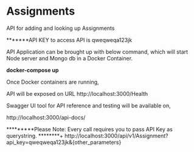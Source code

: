 # Assignments
API for adding and looking up Assignments

*******API KEY to access API is qweqweqa123jk

API Application can be brought up with below command, which will start Node server and Mongo db in a Docker Container. 
  
<b>docker-compose up </b>

Once Docker containers are running,

API will be exposed on URL http://localhost:3000/Health

Swagger UI tool for API reference and testing will be available on, 

http://localhost:3000/api-docs/

*********Please Note: Every call requires you to pass API Key as querystring. 
********+ http://localhost:3000/api/v1/Assignment?api_key=qweqweqa123jk&{other_parameters}
